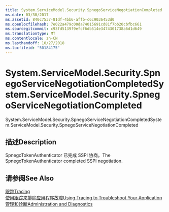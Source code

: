 ```yaml
---
title: System.ServiceModel.Security.SpnegoServiceNegotiationCompleted
ms.date: 03/30/2017
ms.assetid: 840c7537-81df-4bb6-affb-c6c9036453d0
ms.openlocfilehash: 7e022a479c00da74015691cd81f7bb20cbfbc661
ms.sourcegitcommit: c93fd5139f9efcf6db514e3474301738a6d1d649
ms.translationtype: MT
ms.contentlocale: zh-CN
ms.lasthandoff: 10/27/2018
ms.locfileid: "50184175"
---
```

# <a name="systemservicemodelsecurityspnegoservicenegotiationcompleted"></a><span data-ttu-id="42aa9-102">System.ServiceModel.Security.SpnegoServiceNegotiationCompleted</span><span class="sxs-lookup"><span data-stu-id="42aa9-102">System.ServiceModel.Security.SpnegoServiceNegotiationCompleted</span></span>
<span data-ttu-id="42aa9-103">System.ServiceModel.Security.SpnegoServiceNegotiationCompleted</span><span class="sxs-lookup"><span data-stu-id="42aa9-103">System.ServiceModel.Security.SpnegoServiceNegotiationCompleted</span></span>  
  
## <a name="description"></a><span data-ttu-id="42aa9-104">描述</span><span class="sxs-lookup"><span data-stu-id="42aa9-104">Description</span></span>  
 <span data-ttu-id="42aa9-105">SpnegoTokenAuthenticator 已完成 SSPI 协商。</span><span class="sxs-lookup"><span data-stu-id="42aa9-105">The SpnegoTokenAuthenticator completed SSPI negotiation.</span></span>  
  
## <a name="see-also"></a><span data-ttu-id="42aa9-106">请参阅</span><span class="sxs-lookup"><span data-stu-id="42aa9-106">See Also</span></span>  
 [<span data-ttu-id="42aa9-107">跟踪</span><span class="sxs-lookup"><span data-stu-id="42aa9-107">Tracing</span></span>](../../../../../docs/framework/wcf/diagnostics/tracing/index.md)  
 [<span data-ttu-id="42aa9-108">使用跟踪来排除应用程序故障</span><span class="sxs-lookup"><span data-stu-id="42aa9-108">Using Tracing to Troubleshoot Your Application</span></span>](../../../../../docs/framework/wcf/diagnostics/tracing/using-tracing-to-troubleshoot-your-application.md)  
 [<span data-ttu-id="42aa9-109">管理和诊断</span><span class="sxs-lookup"><span data-stu-id="42aa9-109">Administration and Diagnostics</span></span>](../../../../../docs/framework/wcf/diagnostics/index.md)
